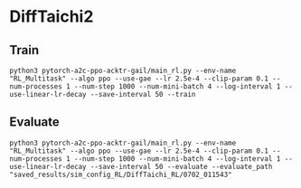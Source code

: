 # DiffTaichi2



## Train

`python3 pytorch-a2c-ppo-acktr-gail/main_rl.py --env-name "RL_Multitask" --algo ppo --use-gae --lr 2.5e-4 --clip-param 0.1 --num-processes 1 --num-step 1000 --num-mini-batch 4 --log-interval 1 --use-linear-lr-decay --save-interval 50 --train`

## Evaluate 
` python3 pytorch-a2c-ppo-acktr-gail/main_rl.py --env-name "RL_Multitask" --algo ppo --use-gae --lr 2.5e-4 --clip-param 0.1 --num-processes 1 --num-step 1000 --num-mini-batch 4 --log-interval 1 --use-linear-lr-decay --save-interval 50 --evaluate --evaluate_path "saved_results/sim_config_RL/DiffTaichi_RL/0702_011543" `


